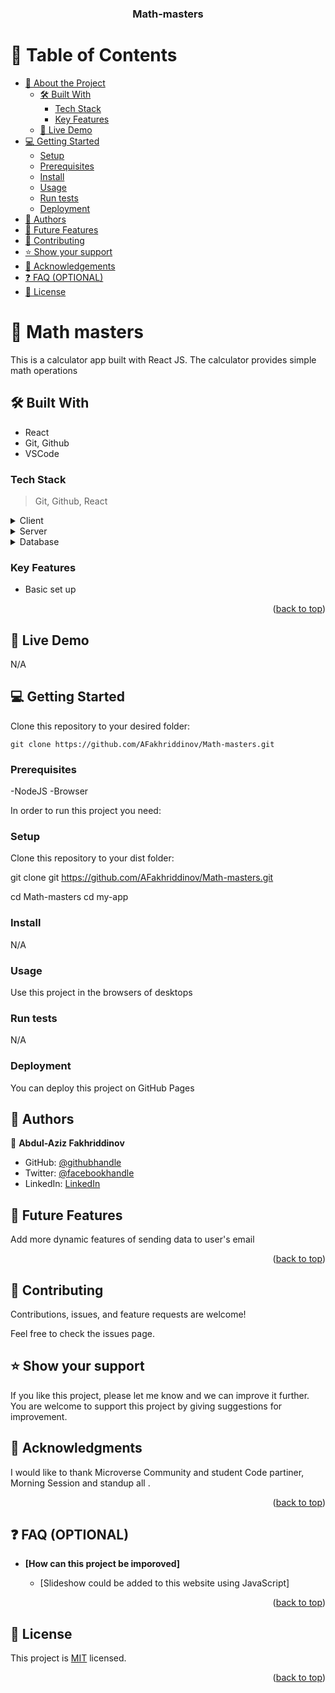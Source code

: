 <a name="readme-top"></a>

<div align="center">

  <h3><b>Math-masters </b></h3>

</div>

# 📗 Table of Contents

- [📖 About the Project](#about-project)
  - [🛠 Built With](#built-with)
    - [Tech Stack](#tech-stack)
    - [Key Features](#key-features)
  - [🚀 Live Demo](#live-demo)
- [💻 Getting Started](#getting-started)
  - [Setup](#setup)
  - [Prerequisites](#prerequisites)
  - [Install](#install)
  - [Usage](#usage)
  - [Run tests](#run-tests)
  - [Deployment](#deployment)
- [👥 Authors](#authors)
- [🔭 Future Features](#future-features)
- [🤝 Contributing](#contributing)
- [⭐️ Show your support](#support)
- [🙏 Acknowledgements](#acknowledgements)
- [❓ FAQ (OPTIONAL)](#faq)
- [📝 License](#license)

<!-- PROJECT DESCRIPTION -->

# 📖 Math masters <a name="about-project"></a>

This is a calculator app built with React JS. The calculator provides simple math operations

## 🛠 Built With <a name="built-with"></a> 
- React
- Git, Github
- VSCode
### Tech Stack <a name="tech-stack"></a>
> Git,
> Github,
> React
<details>
  <summary>Client</summary>
  <ul>
    <li><a href="https://www.w3schools.com/react/">React</a></li>

  </ul>
</details>

<details>
  <summary>Server</summary>
  
</details>

<details>
<summary>Database</summary>
  <ul>
    <li><a href="#">No database for time being</a></li>
  </ul>
</details>

### Key Features <a name="key-features"></a>
- Basic set up

<p align="right">(<a href="#readme-top">back to top</a>)</p>


## 🚀 Live Demo <a name="live-demo"></a>

N/A

## 💻 Getting Started <a name="getting-started"></a>

Clone this repository to your desired folder:

```
git clone https://github.com/AFakhriddinov/Math-masters.git
```
### Prerequisites

-NodeJS
-Browser

In order to run this project you need:

### Setup

Clone this repository to your dist folder:

git clone git https://github.com/AFakhriddinov/Math-masters.git

cd Math-masters
cd my-app
### Install

N/A

### Usage
Use this project in the browsers of desktops
### Run tests
N/A
### Deployment
You can deploy this project on GitHub Pages 

## 👥 Authors <a name="authors"></a>

👤 **Abdul-Aziz Fakhriddinov**
- GitHub: [@githubhandle](https://github.com/AFakhriddinov)
- Twitter: [@facebookhandle](https://www.facebook.com/abdulaziz.faxriddinov)
- LinkedIn: [LinkedIn](https://www.linkedin.com/in/abdul-aziz-fakhriddinov-5297a6107/)

## 🔭 Future Features <a name="future-features"></a>


Add more dynamic features of sending data to user's email

<p align="right">(<a href="#readme-top">back to top</a>)</p>


## 🤝 Contributing <a name="contributing"></a>

Contributions, issues, and feature requests are welcome!

Feel free to check the issues page.

## ⭐️ Show your support <a name="support"></a>

If you like this project, please let me know and we can improve it further. You are welcome to support this project by giving suggestions for improvement.


## 🙏 Acknowledgments <a name="acknowledgements"></a>

I would like to thank Microverse Community and student Code partiner, Morning Session and standup all .


<p align="right">(<a href="#readme-top">back to top</a>)</p>




## ❓ FAQ (OPTIONAL) <a name="faq"></a>

- **[How can this project be imporoved]**

  - [Slideshow could be added to this website using JavaScript]

<p align="right">(<a href="#readme-top">back to top</a>)</p>


## 📝 License <a name="license"></a>

This project is [MIT](https://github.com/AFakhriddinov/Math-masters/blob/main/LICENSE) licensed.

<p align="right">(<a href="#readme-top">back to top</a>)</p>


